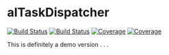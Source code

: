 # aITaskDispatcher

[![Build Status](https://travis-ci.com/onButtonUp/aITaskDispatcher.jl.svg?branch=master)](https://travis-ci.com/onButtonUp/aITaskDispatcher.jl)
[![Build Status](https://ci.appveyor.com/api/projects/status/github/onButtonUp/aITaskDispatcher.jl?svg=true)](https://ci.appveyor.com/project/onButtonUp/aITaskDispatcher-jl)
[![Coverage](https://codecov.io/gh/onButtonUp/aITaskDispatcher.jl/branch/master/graph/badge.svg)](https://codecov.io/gh/onButtonUp/aITaskDispatcher.jl)
[![Coverage](https://coveralls.io/repos/github/onButtonUp/aITaskDispatcher.jl/badge.svg?branch=master)](https://coveralls.io/github/onButtonUp/aITaskDispatcher.jl?branch=master)

This is definitely a demo version . . .